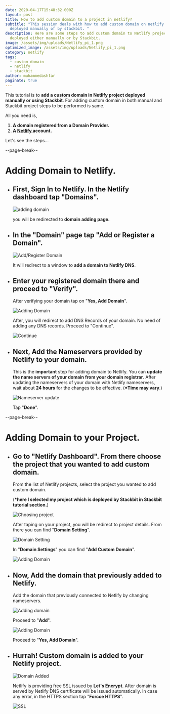 ```yaml
---
date: 2020-04-17T15:48:32.000Z
layout: post
title: How to add custom domain to a project in netlify?
subtitle: "This session deals with how to add custom domain on netlify project
  deployed manually of by stackbit. "
description: Here are some steps to add custom domain to Netlify project
  deployed either manually or by Stackbit.
image: /assets/img/uploads/Netlify_pi_1.png
optimized_image: /assets/img/uploads/Netlify_pi_1.png
category: netlify
tags:
  - custom domain
  - netlify
  - stackbit
author: muhammedashfar
paginate: true
---
```

This tutorial is to **add a custom domain in Netlify project deployed manually or using Stackbit**. For adding custom domain in both manual and Stackbit project steps to be performed is same.

All you need is,

1. **A domain registered from a Domain Provider.**
2. **A [Netlify ](https://www.netlify.com)account.**

Let's see the steps...

\--page-break--

# Adding Domain to Netlify.

* ## First, Sign In to Netlify. In the Netlify dashboard tap "Domains".

  ![adding domain](/assets/img/uploads/adding_domain_1.png "adding domain")

  you will be redirected to **domain adding page.**
* ## In the "Domain" page tap "Add or Register a Domain".

  ![Add/Register Domain](/assets/img/uploads/adding_domain_2.png "Add/Register Domain")

  It will redirect to a window to **add a domain to Netlify DNS**.
* ## Enter your registered domain there and proceed to "Verify".

  After verifying your domain tap on "**Yes, Add Domain**".

  ![Adding Domain](/assets/img/uploads/adding_domain_3.png "Adding Domain")

  After, you will redirect to add DNS Records of your domain. No need of adding any DNS records. Proceed to "Continue".

  ![Continue](/assets/img/uploads/adding_domain_4.png "Continue")
* ## Next, Add the Nameservers provided by Netlify to your domain.

  This is the **important** step for adding domain to Netlify. You can **update the name servers of your domain from your domain registrar**. After updating the nameservers of your domain with Netlify nameservers, wait about **24 hours** for the changes to be effective. (**\*Time may vary**.)

  ![Nameserver update](/assets/img/uploads/adding_domain_5.png "Nameserver update")

  Tap "**Done**".

\--page-break--

# Adding Domain to your Project.

* ## Go to "Netlify Dashboard". From there choose the project that you wanted to add custom domain.

  From the list of Netlify projects, select the project you wanted to add custom domain.

  (**\*here I selected my project which is deployed by Stackbit in Stackbit tutorial section.**)

  ![Choosing project](/assets/img/uploads/adding_domain_6.png "Choosing project")

  After taping on your project, you will be redirect to project details. From there you can find "**Domain Setting**".

  ![Domain Setting](/assets/img/uploads/adding_domain_7.png "Domain Setting")

  In "**Domain Settings**" you can find "**Add Custom Domain**".

  ![Adding Domain](/assets/img/uploads/adding_domain_8.png "Adding Domain")
* ## Now, Add the domain that previously added to Netlify.

  Add the domain that previously connected to Netlify by changing nameservers.

  ![Adding domain](/assets/img/uploads/adding_domain_9.png "Adding domain")

  Proceed to "**Add**".

  ![Adding Domain](/assets/img/uploads/adding_domain_10.png "Adding Domain")

  Proceed to "**Yes, Add Domain**".
* ## Hurrah! Custom domain is added to your Netlify project.

  ![Domain Added](/assets/img/uploads/adding_domain_11.png "Domain Added")

  Netlify is providing free SSL issued by **Let's Encrypt**. After domain is served by Netlify DNS certificate will be issued automatically. In case any error, in the HTTPS section tap "**Forcce HTTPS**".

  ![SSL](/assets/img/uploads/adding_domain_12.png "SSL")
